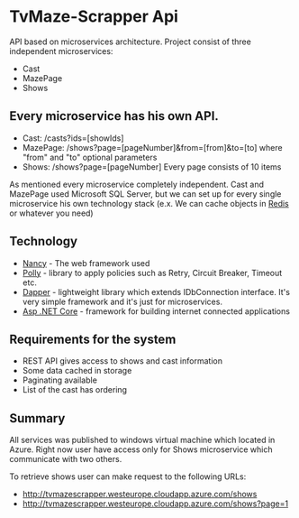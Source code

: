 # TvMaze-Scrapper Api
API based on microservices architecture.
Project consist of three independent microservices:
- Cast
- MazePage
- Shows

## Every microservice has his own API.
* Cast: /casts?ids=[showIds]
* MazePage: /shows?page=[pageNumber]&from=[from]&to=[to] where "from" and "to" optional parameters
* Shows: /shows?page=[pageNumber] Every page consists of 10 items

As mentioned every microservice completely independent. Cast and MazePage used Microsoft SQL Server, but we can set up for every single microservice his own technology stack (e.x. We can cache objects in [Redis](https://github.com/antirez/redis) or whatever you need)

## Technology
* [Nancy](https://github.com/NancyFx/Nancy) - The web framework used
* [Polly](https://github.com/App-vNext/Polly) - library to apply policies such as Retry, Circuit Breaker, Timeout etc.
* [Dapper](https://github.com/StackExchange/Dapper) - lightweight library which extends IDbConnection interface. It's very simple framework and it's just for microservices.
* [Asp .NET Core](https://github.com/aspnet/Home) - framework for building internet connected applications

## Requirements for the system
* REST API gives access to shows and cast information
* Some data cached in storage
* Paginating available
* List of the cast has ordering

## Summary
All services was published to windows virtual machine which located in Azure.
Right now user have access only for Shows microservice which communicate with two others.

To retrieve shows user can make request to the following URLs:
* http://tvmazescrapper.westeurope.cloudapp.azure.com/shows
* http://tvmazescrapper.westeurope.cloudapp.azure.com/shows?page=1
